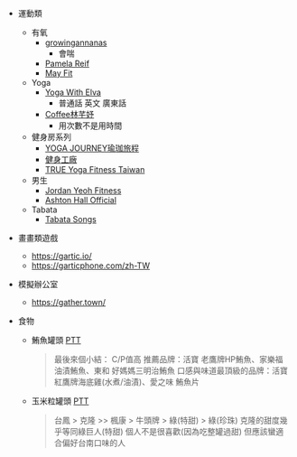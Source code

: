 
- 運動類
    - 有氧
        - [growingannanas](https://www.youtube.com/c/growingannanas)
            - 會喘
        - [Pamela Reif](https://www.youtube.com/user/PamelaRf1)
        - [May Fit](https://www.youtube.com/channel/UCxGeKqFaKqpzkuFNGCFjcuA)
    - Yoga
        - [Yoga With Elva](https://youtube.com/c/YogaWithElv)
            - 普通話 英文 廣東話
        - [Coffee林芊妤](https://www.youtube.com/channel/UCxCZqbizSsnntlz6w0fN8hA)
            - 用次數不是用時間
    - 健身房系列
        - [YOGA JOURNEY瑜珈旅程](https://www.youtube.com/channel/UC_OBb27LpbKtmEJ40s0Zz_A)
        - [健身工廠](https://www.youtube.com/channel/UCHBqtT3GGCJy_VGC8oY-QlQ/featured)
        - [TRUE Yoga Fitness Taiwan](https://www.youtube.com/channel/UCl9iURq7EfAcddkutZY4xEw)
    - 男生
        - [Jordan Yeoh Fitness](https://www.youtube.com/user/jordanyeohfitness)
        - [Ashton Hall Official](https://www.youtube.com/channel/UCq9DI1Mv2m-bCNL3tsTYRaw)
    - Tabata
        - [Tabata Songs](https://www.youtube.com/c/TabataSongs/videos)

- 畫畫類遊戲 
    - https://gartic.io/
    - https://garticphone.com/zh-TW

- 模擬辦公室
    - https://gather.town/

- 食物
    - 鮪魚罐頭 [PTT](https://www.ptt.cc/bbs/Canned/M.1162205375.A.2E6.html)
        >最後來個小結：
            C/P值高 推薦品牌：活寶 老鷹牌HP鮪魚、家樂福 油漬鮪魚、東和 好媽媽三明治鮪魚
            口感與味道最頂級的品牌：活寶 紅鷹牌海底雞(水煮/油漬)、愛之味 鮪魚片
    - 玉米粒罐頭 [PTT](https://www.ptt.cc/bbs/Instant_Food/M.1573755085.A.BE6.html)
        > 台鳳 > 克隆 >> 楓康 > 牛頭牌 > 綠(特甜) > 綠(珍珠)
            克隆的甜度幾乎等同綠巨人(特甜)
            個人不是很喜歡(因為吃整罐過甜)
            但應該蠻適合偏好台南口味的人
            